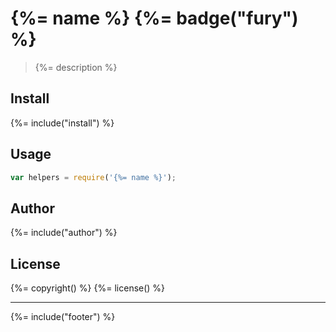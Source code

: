 # {%= name %} {%= badge("fury") %}

> {%= description %}

## Install
{%= include("install") %}

## Usage

```js
var helpers = require('{%= name %}');
```

## Author
{%= include("author") %}

## License
{%= copyright() %}
{%= license() %}

***

{%= include("footer") %}
